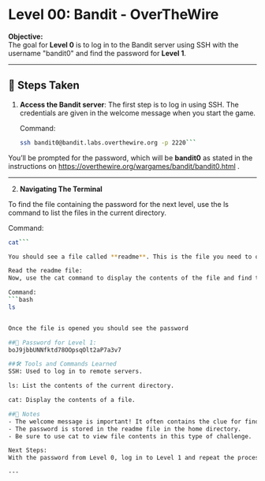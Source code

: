 # Level 00: Bandit - OverTheWire

**Objective:**  
The goal for **Level 0** is to log in to the Bandit server using SSH with the username "bandit0" and find the password for **Level 1**.

---

## 📝 Steps Taken

1. **Access the Bandit server**:
   The first step is to log in using SSH. The credentials are given in the welcome message when you start the game.

   Command:
   ```bash
   ssh bandit0@bandit.labs.overthewire.org -p 2220```
   
You’ll be prompted for the password, which will be **bandit0** as stated in the instructions on https://overthewire.org/wargames/bandit/bandit0.html .

---

2. **Navigating The Terminal**

To find the file containing the password for the next level, use the ls command to list the files in the current directory.

   Command:
   ```bash
   cat```

You should see a file called **readme**. This is the file you need to open to get the password for Level 1.

Read the readme file:
Now, use the cat command to display the contents of the file and find the password.

Command:
   ```bash
   ls

   
Once the file is opened you should see the password

##🔑 Password for Level 1:
boJ9jbbUNNfktd78OOpsqOlt2aP7a3v7

##🛠️ Tools and Commands Learned
SSH: Used to log in to remote servers.

ls: List the contents of the current directory.

cat: Display the contents of a file.

##📝 Notes
- The welcome message is important! It often contains the clue for finding the password.
- The password is stored in the readme file in the home directory.
- Be sure to use cat to view file contents in this type of challenge.

Next Steps:
With the password from Level 0, log in to Level 1 and repeat the process for the next challenge.

---
